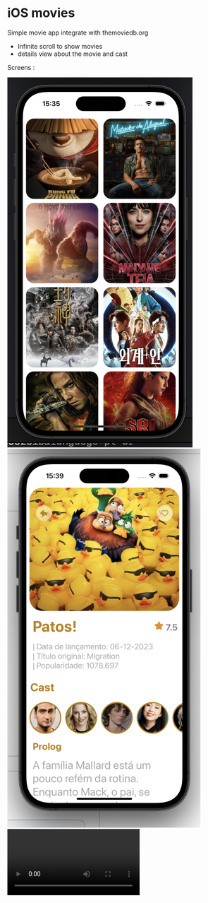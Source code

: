 # iOS movies

Simple movie app integrate with themoviedb.org

- Infinite scroll to show movies
- details view about the movie and cast

Screens :

![list movies](https://github.com/LuizGadao/iOSMovies/blob/develop/files/mov_img_2.png?raw=true)
![details movi](https://github.com/LuizGadao/iOSMovies/blob/develop/files/mov_img_1.png?raw=true)
<video src="https://github.com/LuizGadao/iOSMovies/blob/develop/files/movie.mp4" controls="controls" style="max-width: 730px;">
</video>


